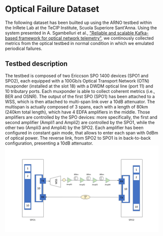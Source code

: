 # Optical Failure Dataset

The following dataset has been builted up using the ARNO testbed within the InRete Lab at the TeCIP Institute, Scuola Superiore Sant'Anna.
Using the system presented in A. Sgambelluri et al., ["Reliable and scalable Kafka-based framework for optical network telemetry"](https://www.osapublishing.org/jocn/abstract.cfm?uri=jocn-13-10-E42), we continously collected metrics from the optical testbed in normal condition in which we emulated periodical failures.

## Testbed description 
The testbed is composed of two Ericcson SPO 1400 devices (SPO1 and SPO2), each equipped with a 100Gb/s Optical Transport Network (OTN) muxponder (installed at the slot 18) with a DWDM optical line (port 11) and 10 tributary ports. Each muxponder is able to collect coherent metrics (i.e., BER and OSNR).
The output of the first SPO (SPO1) has been attached to a WSS, which is then attached to multi-span link over a 10dB attenuator. 
The multispan is actually composed of 3 spans, each with a length of 80km (240km total length), which have 4 EDFA amplifiers in the middle. 
Those amplifiers are controlled by the SPO devices: more specifically, the first and second amplifier (Ampli1 and Ampli2) are controlled by the SPO1, while the other two (Ampli3 and Ampli4) by the SPO2. 
Each amplifier has been configured in constant gain mode, that allows to enter each span with 0dBm of optical power.
The reverse link, from SPO2 to SPO1 is in back-to-back configuration, presenting a 10dB attenuator.
![Testbed](testbed.jpg)
